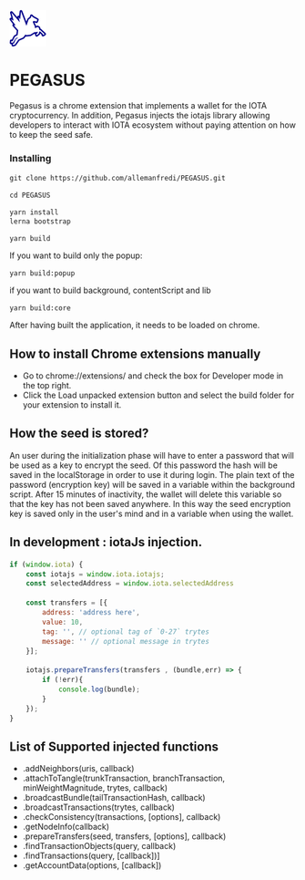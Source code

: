 ![Alt text](packages/popup/public/material/logo/pegasus-64.png?raw=true "Title")
# PEGASUS
 Pegasus is a chrome extension that implements a wallet for the IOTA cryptocurrency. In addition, Pegasus injects the iotajs library allowing developers to interact with IOTA ecosystem without paying attention on how to keep the seed safe.


### Installing

```
git clone https://github.com/allemanfredi/PEGASUS.git
```

```
cd PEGASUS
```

```
yarn install
lerna bootstrap
```

```
yarn build
```

If you want to build only the popup:

```
yarn build:popup
```

if you want to build background, contentScript and lib

```
yarn build:core
```


After having built the application, it needs to be loaded on chrome.

## How to install Chrome extensions manually

* Go to chrome://extensions/ and check the box for Developer mode in the top right.
* Click the Load unpacked extension button and select the build folder for your extension to install it.

## How the seed is stored?
An user during the initialization phase will have to enter a password that will be used as a key to encrypt the seed. Of this password the hash will be saved in the localStorage in order to use it during login. The plain text of the password (encryption key) will be saved in a variable within the background script. After 15 minutes of inactivity, the wallet will delete this variable so that the key has not been saved anywhere. In this way the seed encryption key is saved only in the user's mind and in a variable when using the wallet.


## In development : iotaJs injection.


```js
if (window.iota) {
    const iotajs = window.iota.iotajs;
    const selectedAddress = window.iota.selectedAddress
    
    const transfers = [{
        address: 'address here',
        value: 10, 
        tag: '', // optional tag of `0-27` trytes
        message: '' // optional message in trytes
    }];

    iotajs.prepareTransfers(transfers , (bundle,err) => {
        if (!err){
            console.log(bundle);
        }
    });
}
```

## List of Supported injected functions

 * .addNeighbors(uris, callback)
 * .attachToTangle(trunkTransaction, branchTransaction, minWeightMagnitude, trytes, callback)
 * .broadcastBundle(tailTransactionHash, callback)
 * .broadcastTransactions(trytes, callback)
 * .checkConsistency(transactions, [options], callback)
 * .getNodeInfo(callback)
 * .prepareTransfers(seed, transfers, [options], callback)
 * .findTransactionObjects(query, callback)
 * .findTransactions(query, [callback])]
 * .getAccountData(options, [callback])